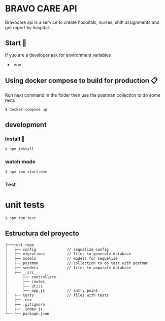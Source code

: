# BRAVO CARE API

Bravocare api is a service to create hospitals, nurses, shift assignments and get report by hospital.

## Start 🚀

If yuo are a developer ask for environment variables
- .env

## Using docker compose to build for production 📋

Run next command in the folder then use the postman collection to do some tests
```bash
$ docker-compose up               
```

## development

### Install 🔧

```bash
$ npm install
```

### watch mode

```bash
$ npm run start:dev
```

### Test

# unit tests

```bash
$ npm run test
```

## Estructura del proyecto

```bash
├───root-repo
│   ├── config              // sequelize config
│   ├── migrations          // files to generate database
│   ├── models              // models for sequelize
│   ├── postman             // collection to do test with postman
│   ├── seeders             // files to populate database
│   ├── __src__
│       ├── controllers
│       ├── routes
│       ├── utils
│       ├── app.js          // entry point 
│   ├── tests               // files with tests
│   ├── .env
│   ├── .gitignore
│   ├── .index.js
└── └── package.json
```
